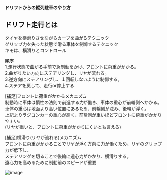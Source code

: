 **ドリフトからの縦列駐車のやり方**<br>

ドリフト走行とは<br>
--- 
タイヤを横滑りさせながらカーブを曲がるテクニック<br>
グリップ力を失った状態で滑る車体を制御するテクニック<br>
キモは、横滑りとコントロール<br>

**順序**<br>
1.走行状態で曲がる手前で急制動をかけ、フロントに荷重がかかる。<br>
2.曲がりたい方向にステアリングし、リヤが流れる。<br>
3.逆方向にステアリングし、１回転しないように制御する。<br>
4.ステアを戻して、走行or停止する<br>

[補足]フロントに荷重がかかるメカニズム<br>
制動時に車体は慣性の法則で前進する力が働き、車体の重心が前輪側へかかる。<br>
車体の重心は地面より高い位置にあるため、前輪側が沈み、後輪が浮く。<br>
上記よりラジコンカーの重心が高く、前輪側が重いほどフロントに荷重がかかりやすい。<br>
(リヤが重いと、フロントに荷重がかかりにくいとも言える)<br>

[補足]横滑り(リヤが流れる)メカニズム<br>
フロントに荷重がかかることでリヤが浮く方向に力が働くため、リヤのグリップ力が低下し、<br>
ステアリングを切ることで後輪に遠心力がかかり、横滑りする。<br>
遠心力を高めるために制動前のスピードが重要<br>

![image](https://user-images.githubusercontent.com/48497675/54396374-19303680-46f6-11e9-8f0b-296efeda7e2f.png)
